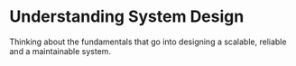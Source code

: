 # Understanding System Design
Thinking about the fundamentals that go into designing a scalable, reliable and a maintainable system.
